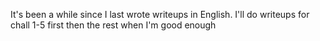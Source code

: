 It's been a while since I last wrote writeups in English. I'll do writeups for chall 1-5 first then the rest when I'm good enough
